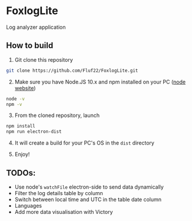 # FoxlogLite
Log analyzer application

## How to build

1. Git clone this repository
```bash
git clone https://github.com/Fluf22/FoxlogLite.git
```

2. Make sure you have Node.JS 10.x and npm installed on your PC ([node website](https://nodejs.org/))
```bash
node -v
npm -v
```

3. From the cloned repository, launch
```bash
npm install
npm run electron-dist
```

4. It will create a build for your PC's OS in the `dist` directory

5. Enjoy!

## TODOs:

* Use node's `watchFile` electron-side to send data dynamically
* Filter the log details table by column
* Switch between local time and UTC in the table date column
* Languages
* Add more data visualisation with Victory

